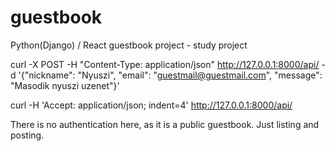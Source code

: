 # guestbook
Python(Django) / React guestbook project - study project

curl -X POST -H "Content-Type: application/json" http://127.0.0.1:8000/api/ -d '{"nickname": "Nyuszi", "email": "guestmail@guestmail.com", "message": "Masodik nyuszi uzenet"}'

curl -H 'Accept: application/json; indent=4' http://127.0.0.1:8000/api/

There is no authentication here, as it is a public guestbook. Just listing and posting.